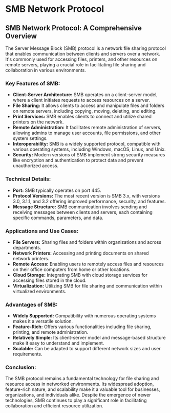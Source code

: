 # SMB Network Protocol

## SMB Network Protocol: A Comprehensive Overview

The Server Message Block (SMB) protocol is a network file sharing protocol that enables communication between clients and servers over a network. It's commonly used for accessing files, printers, and other resources on remote servers, playing a crucial role in facilitating file sharing and collaboration in various environments.

### Key Features of SMB:

* **Client-Server Architecture:** SMB operates on a client-server model, where a client initiates requests to access resources on a server.
* **File Sharing:** It allows clients to access and manipulate files and folders on remote servers, including copying, moving, deleting, and editing.
* **Print Services:** SMB enables clients to connect and utilize shared printers on the network.
* **Remote Administration:** It facilitates remote administration of servers, allowing admins to manage user accounts, file permissions, and other system settings.
* **Interoperability:** SMB is a widely supported protocol, compatible with various operating systems, including Windows, macOS, Linux, and Unix.
* **Security:** Modern versions of SMB implement strong security measures like encryption and authentication to protect data and prevent unauthorized access.

### Technical Details:

* **Port:** SMB typically operates on port 445.
* **Protocol Versions:** The most recent version is SMB 3.x, with versions 3.0, 3.1.1, and 3.2 offering improved performance, security, and features.
* **Message Structure:** SMB communication involves sending and receiving messages between clients and servers, each containing specific commands, parameters, and data.

### Applications and Use Cases:

* **File Servers:** Sharing files and folders within organizations and across departments.
* **Network Printers:** Accessing and printing documents on shared network printers.
* **Remote Access:** Enabling users to remotely access files and resources on their office computers from home or other locations.
* **Cloud Storage:** Integrating SMB with cloud storage services for accessing files stored in the cloud.
* **Virtualization:** Utilizing SMB for file sharing and communication within virtualized environments.

### Advantages of SMB:

* **Widely Supported:** Compatibility with numerous operating systems makes it a versatile solution.
* **Feature-Rich:** Offers various functionalities including file sharing, printing, and remote administration.
* **Relatively Simple:** Its client-server model and message-based structure make it easy to understand and implement.
* **Scalable:** Can be adapted to support different network sizes and user requirements.

### Conclusion:

The SMB protocol remains a fundamental technology for file sharing and resource access in networked environments. Its widespread adoption, feature-rich nature, and scalability make it a valuable tool for businesses, organizations, and individuals alike. Despite the emergence of newer technologies, SMB continues to play a significant role in facilitating collaboration and efficient resource utilization.
